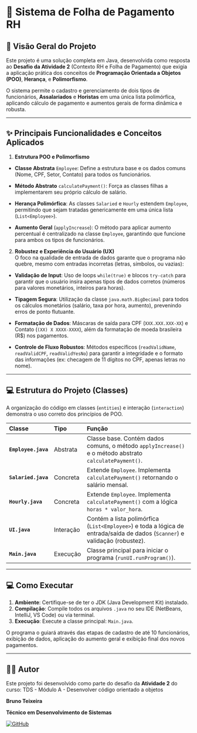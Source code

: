 # 📄 Sistema de Folha de Pagamento RH

## 🚀 Visão Geral do Projeto
Este projeto é uma solução completa em Java, desenvolvida como 
resposta ao **Desafio da Atividade 2** (Contexto RH e Folha de Pagamento)
que exigia a aplicação prática dos conceitos de **Programação Orientada
a Objetos (POO)**, **Herança**, e **Polimorfismo**.

O sistema permite o cadastro e gerenciamento de dois tipos de 
funcionários, **Assalariados** e **Horistas**  em uma única lista 
polimórfica, aplicando cálculo de pagamento e aumentos gerais de 
forma dinâmica e robusta.

---

## ✨ Principais Funcionalidades e Conceitos Aplicados
1. **Estrutura POO e Polimorfismo**
- **Classe Abstrata** `Employee`: Define a estrutura base e os 
dados comuns (Nome, CPF, Setor, Contato) para todos os funcionários.

- **Método Abstrato** `calculatePayment()`: Força as classes filhas 
a implementarem seu próprio cálculo de salário.

- **Herança Polimórfica**: As classes `Salaried` e `Hourly` 
estendem `Employee`, permitindo que sejam tratadas genericamente 
em uma única lista (`List<Employee>`).

- **Aumento Geral** (`applyIncrease`): O método para aplicar 
aumento percentual é centralizado na classe `Employee`, garantindo 
que funcione para ambos os tipos de funcionários.

2. **Robustez e Experiência do Usuário (UX)** <br>
O foco na qualidade de entrada de dados garante que o programa 
não quebre, mesmo com entradas incorretas (letras, símbolos, ou vazias):

- **Validação de Input**: Uso de loops `while(true)` e blocos 
`try-catch` para garantir que o usuário insira apenas tipos de 
dados corretos (números para valores monetários, inteiros para horas).

- **Tipagem Segura**: Utilização da classe `java.math.BigDecimal` 
para todos os cálculos monetários (salário, taxa por hora, aumento), 
prevenindo erros de ponto flutuante.

- **Formatação de Dados**: Máscaras de saída para CPF (`XXX.XXX.XXX-XX`) 
e Contato (`(XX) X XXXX-XXXX`), além da formatação de moeda brasileira
(R$) nos pagamentos.

- **Controle de Fluxo Robustos**: Métodos específicos (`readValidName`, 
`readValidCPF`, `readValidYesNo`) para garantir a integridade e o 
formato das informações (ex: checagem de 11 dígitos no CPF, 
apenas letras no nome).
---

## 💻 Estrutura do Projeto (Classes)
A organização do código em classes (`entities`) e interação (`interaction`) demonstra o uso correto dos princípios de POO.

| Classe | Tipo | Função |
| :--- | :--- | :--- |
| **`Employee.java`** | Abstrata | Classe base. Contém dados comuns, o método `applyIncrease()` e o método abstrato `calculatePayment()`. |
| **`Salaried.java`** | Concreta | Extende `Employee`. Implementa `calculatePayment()` retornando o salário mensal. |
| **`Hourly.java`** | Concreta | Extende `Employee`. Implementa `calculatePayment()` com a lógica `horas * valor_hora`. |
| **`UI.java`** | Interação | Contém a lista polimórfica (`List<Employee>`) e toda a lógica de entrada/saída de dados (`Scanner`) e validação (robustez). |
| **`Main.java`** | Execução | Classe principal para iniciar o programa (`runUI.runProgram()`). |
---
## 💻 Como Executar

1. **Ambiente**: Certifique-se de ter o JDK (Java Development Kit) 
instalado.
2. **Compilação**: Compile todos os arquivos `.java` no seu IDE 
(NetBeans, IntelliJ, VS Code) ou via terminal.
3. **Execução**: Execute a classe principal: `Main.java`.

O programa o guiará através das etapas de cadastro de até 10 
funcionários, exibição de dados, aplicação do aumento geral e 
exibição final dos novos pagamentos.

----

## 🧑‍💻 Autor
Este projeto foi desenvolvido como parte do desafio da
**Atividade 2** do curso: TDS - Módulo A - Desenvolver código orientado a objetos

**Bruno Teixeira**

**Técnico em Desenvolvimento de Sistemas**

[![GitHub](https://img.shields.io/badge/GitHub-100000?style=for-the-badge&logo=github&logoColor=white)]([https://github.com/brunotxrs])
